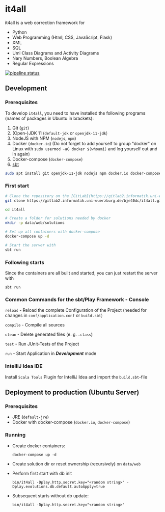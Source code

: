 # it4all

it4all is a web correction framework for

- Python
- Web Programming (Html, CSS, JavaScript, Flask)
- XML
- SQL
- Uml Class Diagrams and Activity Diagrams
- Nary Numbers, Boolean Algebra
- Regular Expressions

[![pipeline status](https://gitlab2.informatik.uni-wuerzburg.de/bje40dc/it4all/badges/master/pipeline.svg)](https://gitlab2.informatik.uni-wuerzburg.de/bje40dc/it4all/-/commits/master)

## Development

### Prerequisites

To develop `it4all`, you need to have installed the following programs (names of packages in Ubuntu in brackets):

1. Git (`git`)
2. (Open-)JDK 11 (`default-jdk` or `openjdk-11-jdk`)
3. NodeJS with NPM (`nodejs`, `npm`)
5. Docker (`docker.io`) (Do not forget to add yourself to group "docker" on Linux with `sudo usermod -aG docker $(whoami)` and log yourself out and in again)
6. Docker-compose (`docker-compose`)
8. [sbt](https://www.scala-sbt.org/1.x/docs/Installing-sbt-on-Linux.html)

```bash
sudo apt install git openjdk-11-jdk nodejs npm docker.io docker-compose
```

### First start

```bash
# Clone the repository on the [GitLab](https://gitlab2.informatik.uni-wuerzburg.de/bje40dc/it4all.git) of the institute of computer science of the university of Wuerzburg
git clone https://gitlab2.informatik.uni-wuerzburg.de/bje40dc/it4all.git

cd it4all

# Create a folder for solutions needed by docker
mkdir -p data/web/solutions

# Set up all containers with docker-compose
docker-compose up -d

# Start the server with
sbt run
```

### Following starts

Since the containers are all built and started, you can just restart the server with

`sbt run`

### Common Commands for the sbt/Play Framework - Console

`reload` - Reload the complete Configuration of the Project (needed for changes in `conf/application.conf` or `build.sbt`)

`compile` - Compile all sources

`clean` - Delete generated files (e. g. `.class`)

`test` - Run JUnit-Tests of the Project

`run` - Start Application in **_Development_** mode

### IntelliJ Idea IDE

Install `Scala Tools` Plugin for IntelliJ Idea and import the `build.sbt`-file

## Deployment to production (Ubuntu Server)

### Prerequisites

* JRE (`default-jre`)
* Docker with docker-compose (`docker.io`, `docker-compose`)

### Running

* Create docker containers:

  `docker-compose up -d`

* Create solution dir or reset ownership (recursively) on `data/web`

* Perform first start with db init

  `bin/it4all -Dplay.http.secret.key="<random string>" -Dplay.evolutions.db.default.autoApply=true`

* Subsequent starts without db update:

  `bin/it4all -Dplay.http.secret.key="<random string>"`
